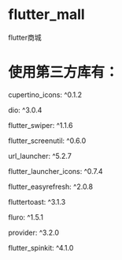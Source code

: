 # flutter_mall
flutter商城
# 使用第三方库有：
cupertino_icons: ^0.1.2

dio: ^3.0.4

flutter_swiper: ^1.1.6

flutter_screenutil: ^0.6.0

url_launcher: ^5.2.7

flutter_launcher_icons: ^0.7.4

flutter_easyrefresh: ^2.0.8

fluttertoast: ^3.1.3

fluro: ^1.5.1

provider: ^3.2.0

flutter_spinkit: ^4.1.0
